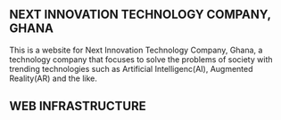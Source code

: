 ## NEXT INNOVATION TECHNOLOGY COMPANY, GHANA
This is a website for Next Innovation Technology Company, Ghana, a technology company that focuses to solve the problems of society with trending technologies such as Artificial Intelligenc(AI), Augmented Reality(AR) and the like.

## WEB INFRASTRUCTURE
